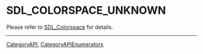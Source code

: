 # SDL_COLORSPACE_UNKNOWN

Please refer to [SDL_Colorspace](SDL_Colorspace) for details.

----
[CategoryAPI](CategoryAPI), [CategoryAPIEnumerators](CategoryAPIEnumerators)

